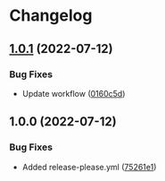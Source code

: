 # Changelog

## [1.0.1](https://github.com/afreestone/brew-update/compare/v1.0.0...v1.0.1) (2022-07-12)


### Bug Fixes

* Update workflow ([0160c5d](https://github.com/afreestone/brew-update/commit/0160c5de7b7b8f80f4ee2996202c71fd59d17bb2))

## 1.0.0 (2022-07-12)


### Bug Fixes

* Added release-please.yml ([75261e1](https://github.com/afreestone/brew-update/commit/75261e1921441582e8eb9e4d5d69e7014e097506))
